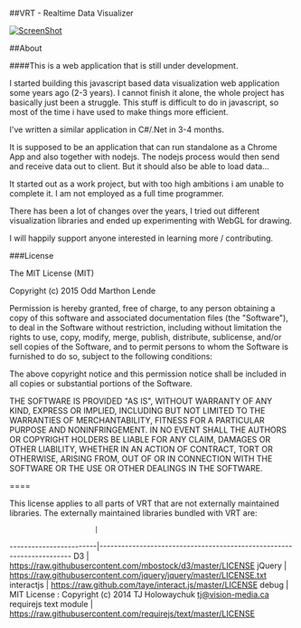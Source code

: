 ##VRT - Realtime Data Visualizer

[![ScreenShot](https://raw.githubusercontent.com/oddmarthon-lende/vrt/master/public/resources/images/video.png)](http://youtu.be/UiEe19wY5Tk)

##About

####This is a web application that is still under development.

I started building this javascript based data visualization web application some years ago (2-3 years). I cannot finish it alone, the whole project has basically just been a struggle. This stuff is difficult to do in javascript, so most of the time i have used to make things more efficient.

I've written a similar application in C#/.Net in 3-4 months.

It is supposed to be an application that can run standalone as a Chrome App and also together with nodejs. The nodejs process would then send and receive data out to client. But it should also be able to load data...

It started out as a work project, but with too high ambitions i am unable to complete it. I am not employed as a full time programmer.

There has been a lot of changes over the years, I tried out different visualization libraries and ended up experimenting with WebGL for drawing.

I will happily support anyone interested in learning more / contributing.

###License

The MIT License (MIT)

Copyright (c) 2015 Odd Marthon Lende

Permission is hereby granted, free of charge, to any person obtaining a copy
of this software and associated documentation files (the "Software"), to deal
in the Software without restriction, including without limitation the rights
to use, copy, modify, merge, publish, distribute, sublicense, and/or sell
copies of the Software, and to permit persons to whom the Software is
furnished to do so, subject to the following conditions:

The above copyright notice and this permission notice shall be included in all
copies or substantial portions of the Software.

THE SOFTWARE IS PROVIDED "AS IS", WITHOUT WARRANTY OF ANY KIND, EXPRESS OR
IMPLIED, INCLUDING BUT NOT LIMITED TO THE WARRANTIES OF MERCHANTABILITY,
FITNESS FOR A PARTICULAR PURPOSE AND NONINFRINGEMENT. IN NO EVENT SHALL THE
AUTHORS OR COPYRIGHT HOLDERS BE LIABLE FOR ANY CLAIM, DAMAGES OR OTHER
LIABILITY, WHETHER IN AN ACTION OF CONTRACT, TORT OR OTHERWISE, ARISING FROM,
OUT OF OR IN CONNECTION WITH THE SOFTWARE OR THE USE OR OTHER DEALINGS IN THE
SOFTWARE.

====

This license applies to all parts of VRT that are not externally
maintained libraries. The externally maintained libraries bundled with VRT are:

                         |                                                                      
------------------------|----------------------------------------------------------------------
  D3                    | https://raw.githubusercontent.com/mbostock/d3/master/LICENSE
  jQuery                | https://raw.githubusercontent.com/jquery/jquery/master/LICENSE.txt
  interactjs            | https://raw.github.com/taye/interact.js/master/LICENSE
  debug                 | MIT License : Copyright (c) 2014 TJ Holowaychuk <tj@vision-media.ca>
  requirejs text module | https://raw.githubusercontent.com/requirejs/text/master/LICENSE
